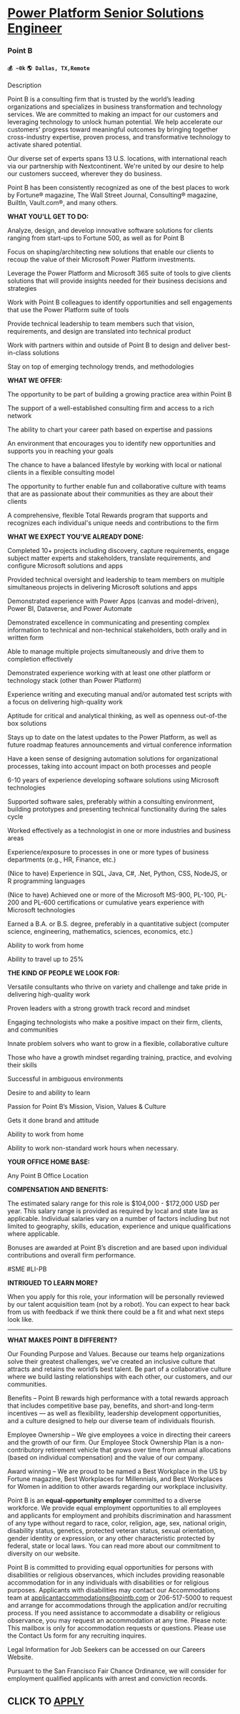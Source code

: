 # [Power Platform Senior Solutions Engineer](https://www.remotewlb.com/apply/power-platform-senior-solutions-engineer-77214)  
### Point B  
#### `💰 ~0k` `🌎 Dallas, TX,Remote`  

Description

Point B is a consulting firm that is trusted by the world’s leading organizations and specializes in business transformation and technology services. We are committed to making an impact for our customers and leveraging technology to unlock human potential. We help accelerate our customers' progress toward meaningful outcomes by bringing together cross-industry expertise, proven process, and transformative technology to activate shared potential.

Our diverse set of experts spans 13 U.S. locations, with international reach via our partnership with Nextcontinent. We're united by our desire to help our customers succeed, wherever they do business.

Point B has been consistently recognized as one of the best places to work by Fortune® magazine, The Wall Street Journal, Consulting® magazine, BuiltIn, Vault.com®, and many others.

  

**WHAT YOU'LL GET TO DO:**

Analyze, design, and develop innovative software solutions for clients ranging from start-ups to Fortune 500, as well as for Point B

Focus on shaping/architecting new solutions that enable our clients to recoup the value of their Microsoft Power Platform investments.

Leverage the Power Platform and Microsoft 365 suite of tools to give clients solutions that will provide insights needed for their business decisions and strategies

Work with Point B colleagues to identify opportunities and sell engagements that use the Power Platform suite of tools

Provide technical leadership to team members such that vision, requirements, and design are translated into technical product

Work with partners within and outside of Point B to design and deliver best-in-class solutions

Stay on top of emerging technology trends, and methodologies

**WHAT WE OFFER:**

The opportunity to be part of building a growing practice area within Point B

The support of a well-established consulting firm and access to a rich network

The ability to chart your career path based on expertise and passions

An environment that encourages you to identify new opportunities and supports you in reaching your goals

The chance to have a balanced lifestyle by working with local or national clients in a flexible consulting model

The opportunity to further enable fun and collaborative culture with teams that are as passionate about their communities as they are about their clients

A comprehensive, flexible Total Rewards program that supports and recognizes each individual's unique needs and contributions to the firm

**WHAT WE EXPECT YOU'VE ALREADY DONE:**

Completed 10+ projects including discovery, capture requirements, engage subject matter experts and stakeholders, translate requirements, and configure Microsoft solutions and apps

Provided technical oversight and leadership to team members on multiple simultaneous projects in delivering Microsoft solutions and apps

Demonstrated experience with Power Apps (canvas and model-driven), Power BI, Dataverse, and Power Automate

Demonstrated excellence in communicating and presenting complex information to technical and non-technical stakeholders, both orally and in written form

Able to manage multiple projects simultaneously and drive them to completion effectively

Demonstrated experience working with at least one other platform or technology stack (other than Power Platform)

Experience writing and executing manual and/or automated test scripts with a focus on delivering high-quality work

Aptitude for critical and analytical thinking, as well as openness out-of-the box solutions

Stays up to date on the latest updates to the Power Platform, as well as future roadmap features announcements and virtual conference information

Have a keen sense of designing automation solutions for organizational processes, taking into account impact on both processes and people

6-10 years of experience developing software solutions using Microsoft technologies

Supported software sales, preferably within a consulting environment, building prototypes and presenting technical functionality during the sales cycle

Worked effectively as a technologist in one or more industries and business areas

Experience/exposure to processes in one or more types of business departments (e.g., HR, Finance, etc.)

(Nice to have) Experience in SQL, Java, C#, .Net, Python, CSS, NodeJS, or R programming languages

(Nice to have) Achieved one or more of the Microsoft MS-900, PL-100, PL-200 and PL-600 certifications or cumulative years experience with Microsoft technologies

Earned a B.A. or B.S. degree, preferably in a quantitative subject (computer science, engineering, mathematics, sciences, economics, etc.)

Ability to work from home

Ability to travel up to 25%

**THE KIND OF PEOPLE WE LOOK FOR:**

Versatile consultants who thrive on variety and challenge and take pride in delivering high-quality work

Proven leaders with a strong growth track record and mindset

Engaging technologists who make a positive impact on their firm, clients, and communities

Innate problem solvers who want to grow in a flexible, collaborative culture

Those who have a growth mindset regarding training, practice, and evolving their skills

Successful in ambiguous environments

Desire to and ability to learn

Passion for Point B’s Mission, Vision, Values & Culture

Gets it done brand and attitude

Ability to work from home

Ability to work non-standard work hours when necessary.

**YOUR OFFICE HOME BASE:**

Any Point B Office Location

**COMPENSATION AND BENEFITS:**

The estimated salary range for this role is $104,000 \- $172,000 USD per year. This salary range is provided as required by local and state law as applicable. Individual salaries vary on a number of factors including but not limited to geography, skills, education, experience and unique qualifications where applicable.

Bonuses are awarded at Point B’s discretion and are based upon individual contributions and overall firm performance.

#SME #LI-PB

**INTRIGUED TO LEARN MORE?**

When you apply for this role, your information will be personally reviewed by our talent acquisition team (not by a robot). You can expect to hear back from us with feedback if we think there could be a fit and what next steps look like.

 ****

**WHAT MAKES POINT B DIFFERENT?**

Our Founding Purpose and Values. Because our teams help organizations solve their greatest challenges, we've created an inclusive culture that attracts and retains the world’s best talent. Be part of a collaborative culture where we build lasting relationships with each other, our customers, and our communities.

Benefits – Point B rewards high performance with a total rewards approach that includes competitive base pay, benefits, and short-and long-term incentives — as well as flexibility, leadership development opportunities, and a culture designed to help our diverse team of individuals flourish.

Employee Ownership – We give employees a voice in directing their careers and the growth of our firm. Our Employee Stock Ownership Plan is a non-contributory retirement vehicle that grows over time from annual allocations (based on individual compensation) and the value of our company.

Award winning – We are proud to be named a Best Workplace in the US by Fortune magazine, Best Workplaces for Millennials, and Best Workplaces for Women in addition to other awards regarding our workplace inclusivity.

Point B is an **equal-opportunity employer** committed to a diverse workforce. We provide equal employment opportunities to all employees and applicants for employment and prohibits discrimination and harassment of any type without regard to race, color, religion, age, sex, national origin, disability status, genetics, protected veteran status, sexual orientation, gender identity or expression, or any other characteristic protected by federal, state or local laws. You can read more about our commitment to diversity on our website.

Point B is committed to providing equal opportunities for persons with disabilities or religious observances, which includes providing reasonable accommodation for in any individuals with disabilities or for religious purposes. Applicants with disabilities may contact our Accommodations team at applicantaccommodations@pointb.com or 206-517-5000 to request and arrange for accommodations through the application and/or recruiting process. If you need assistance to accommodate a disability or religious observance, you may request an accommodation at any time. Please note: This mailbox is only for accommodation requests or questions. Please use the Contact Us form for any recruiting inquires.

Legal Information for Job Seekers can be accessed on our Careers Website.

  

Pursuant to the San Francisco Fair Chance Ordinance, we will consider for employment qualified applicants with arrest and conviction records.

  
## CLICK TO [APPLY](https://www.remotewlb.com/apply/power-platform-senior-solutions-engineer-77214)


